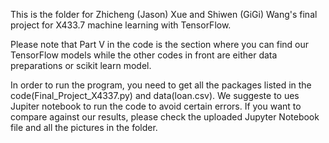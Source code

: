 This is the folder for Zhicheng (Jason) Xue and Shiwen (GiGi) Wang's final project for X433.7 machine learning with TensorFlow.


Please note that Part V in the code is the section where you can find our TensorFlow models while the other codes in front are either data preparations or scikit learn model.


In order to run the program, you need to get all the packages listed in the code(Final_Project_X4337.py) and data(loan.csv). We suggeste to ues Jupiter notebook to run the code to avoid certain errors. If you want to compare against our results, please check the uploaded Jupyter Notebook file and all the pictures in the folder.



